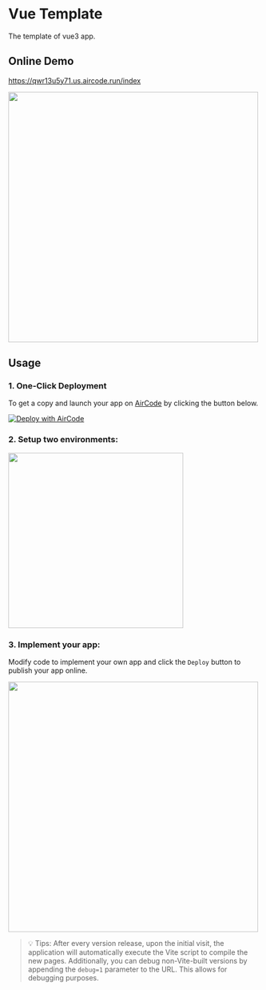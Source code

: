 # Vue Template

The template of vue3 app.

## Online Demo

https://qwr13u5y71.us.aircode.run/index

<img src="https://aircode-yvo.b-cdn.net/resource/1691999316246-ajuz3nssfo.jpg" width="500">

## Usage

### 1. One-Click Deployment

To get a copy and launch your app on [AirCode](https://aircode.io/) by clicking the button below.

[![Deploy with AirCode](https://aircode.io/aircode-deploy-button.svg)](https://aircode.io/dashboard?owner=AirCodeLabs&repo=aircode&branch=main&path=examples%2Fvue-template&appname=aircode-vue)

### 2. Setup two environments:

<img src="https://aircode-yvo.b-cdn.net/resource/1691992424548-sylcqsr9s0s.jpg" width="350">

### 3. Implement your app:

Modify code to implement your own app and click the `Deploy` button to publish your app online.

<img src="https://aircode-yvo.b-cdn.net/resource/1691997400388-loqu64wemnh.jpg" width="500">

> 💡 Tips: After every version release, upon the initial visit, the application will automatically execute the Vite script to compile the new pages. Additionally, you can debug non-Vite-built versions by appending the `debug=1` parameter to the URL. This allows for debugging purposes.
